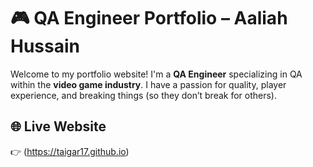 # 🎮 QA Engineer Portfolio – Aaliah Hussain 

Welcome to my portfolio website! I'm a **QA Engineer** specializing in QA within the **video game industry**. I have a passion for quality, player experience, and breaking things (so they don’t break for others).

## 🌐 Live Website
👉 (https://taigar17.github.io)
